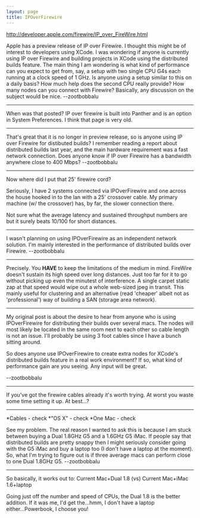 ```yaml
---
layout: page
title: IPOverFirewire
---
```


http://developer.apple.com/firewire/IP_over_FireWire.html

Apple has a preview release of IP over Firewire. I thought this might be of interest to developers using XCode. I was wondering if anyone is currently using IP over Firewire and building projects in XCode using the distributed builds feature. The main thing I am wondering is what kind of performance can you expect to get from, say, a setup with two single CPU G4s each running at a clock speed of 1 GHz. Is anyone using a setup similar to this on a daily basis? How much help does the second CPU really provide? How many nodes can you connect with Firewire? Basically, any discussion on the subject would be nice. --zootbobbalu

----

When was that posted? IP over firewire is built into Panther and is an option in System Preferences. I think that page is very old.

----

That's great that it is no longer in preview release, so is anyone using IP over Firewire for distibuted builds? I remember reading a report about distributed builds last year, and the main hardware requirement was a fast network connection. Does anyone know if IP over Firewire has a bandwidth anywhere close to 400 Mbps? --zootbobbalu

----

Now where did I put that 25' firewire cord?

Seriously, I have 2 systems connected via IPOverFirewire and one across the house hooked in to the lan with a 25' crossover cable. My primary machine (w/ the crossover)  has, by far, the slower connection there.

Not sure what the average latency and sustained throughput numbers are but it surely beats 10/100 for short distances.

----

I wasn't planning on using IPOverFirewire as an independent network solution. I'm mainly interested in the performance of distributed builds over Firewire. --zootbobbalu

----

Precisely. You **HAVE** to keep the limitations of the medium in mind. FireWire doesn't sustain its high speed over long distances. Just too far for it to go without picking up even the minutest of interference. A single carpet static zap at that speed would wipe out a whole web-sized jpeg in transit. This mainly useful for clustering and an alternative (read 'cheaper' albeit not as 'professional') way of building a SAN (storage area network).

----

My original post is about the desire to hear from anyone who is using IPOverFirewire for distributing their builds over several macs. The nodes will most likely be located in the same room next to each other so cable length is not an issue. I'll probably be using 3 foot cables since I have a bunch sitting around. 

So does anyone use IPOverFirewire to create extra nodes for XCode's distributed builds feature in a real work environment? If so, what kind of performance gain are you seeing. Any input will be great.

--zootbobbalu

----

If you've got the firewire cables already it's worth trying. At worst you waste some time setting it up. At best...?

----


*Cables - check
*"OS X" - check
*One Mac - check


See my problem. The real reason I wanted to ask this is because I am stuck between buying a Dual 1.8GHz G5 and a 1.6GHz G5 iMac. If people say that distributed builds are pretty snappy then I might seriously consider going with the G5 iMac and buy a laptop too (I don't have a laptop at the moment). So, what I'm trying to figure out is if three average macs can perform close to one Dual 1.8GHz G5. --zootbobbalu 

----

So basically, it works out to: Current Mac+Dual 1.8 (vs) Current Mac+iMac 1.6+laptop

Going just off the number and speed of CPUs, the Dual 1.8 is the better addition. If it was me, I'd get the...hmm, I don't have a laptop either...Powerbook, I choose you!

